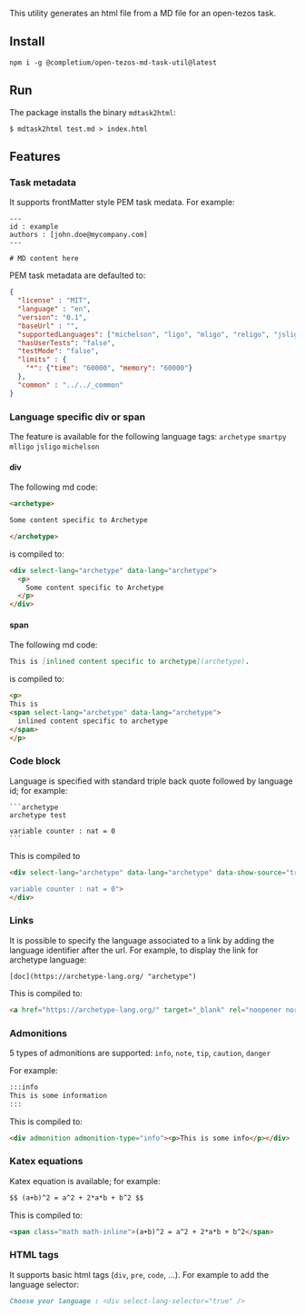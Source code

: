 This utility generates an html file from a MD file for an open-tezos task.

## Install

```
npm i -g @completium/open-tezos-md-task-util@latest
```

## Run

The package installs the binary `mdtask2html`:

```
$ mdtask2html test.md > index.html
```

## Features

### Task metadata

It supports frontMatter style PEM task medata. For example:

```
---
id : example
authors : [john.doe@mycompany.com]
---

# MD content here

```

PEM task metadata are defaulted to:
```json
{
  "license" : "MIT",
  "language" : "en",
  "version": "0.1",
  "baseUrl" : "",
  "supportedLanguages": ["michelson", "ligo", "mligo", "religo", "jsligo", "smartpy", "archetype"],
  "hasUserTests": "false",
  "testMode": "false",
  "limits" : {
    "*": {"time": "60000", "memory": "60000"}
  },
  "common" : "../../_common"
}
```

### Language specific div or span

The feature is available for the following language tags: `archetype` `smartpy` `mlligo` `jsligo` `michelson`

#### div

The following md code:

```md
<archetype>

Some content specific to Archetype

</archetype>
```

is compiled to:

```html
<div select-lang="archetype" data-lang="archetype">
  <p>
    Some content specific to Archetype
  </p>
</div>
```

#### span

The following md code:

```md
This is [inlined content specific to archetype](archetype).
```

is compiled to:

```html
<p>
This is
<span select-lang="archetype" data-lang="archetype">
  inlined content specific to archetype
</span>
</p>
```

### Code block

Language is specified with standard triple back quote followed by language id; for example:

    ```archetype
    archetype test

    variable counter : nat = 0
    ```

This is compiled to

```html
<div select-lang="archetype" data-lang="archetype" data-show-source="true" data-code="archetype test

variable counter : nat = 0">
</div>
```

### Links

It is possible to specify the language associated to a link by adding the language identifier after the url. For example, to display the link for archetype language:

    [doc](https://archetype-lang.org/ "archetype")

This is compiled to:

```html
<a href="https://archetype-lang.org/" target="_blank" rel="noopener noreferrer" select-lang="archetype" data-lang="archetype">doc</a>
```

### Admonitions

5 types of admonitions are supported: `info`, `note`, `tip`, `caution`, `danger`

For example:

```md
:::info
This is some information
:::
```

This is compiled to:
```html
<div admonition admonition-type="info"><p>This is some info</p></div>
```

### Katex equations

Katex equation is available; for example:

```md
$$ (a+b)^2 = a^2 + 2*a*b + b^2 $$
```

This is compiled to:
```html
<span class="math math-inline">(a+b)^2 = a^2 + 2*a*b + b^2</span>
```

### HTML tags

It supports basic html tags (`div`, `pre`, `code`, ...). For example to add the language selector:

```md
Choose your language : <div select-lang-selector="true" />
```


